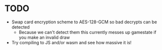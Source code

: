 # TODO

- Swap card encryption scheme to AES-128-GCM so bad decrypts can be detected
  - Because we can't detect them this currently messes up gamestate if you make an invalid draw
- Try compiling to JS and/or wasm and see how massive it is!
